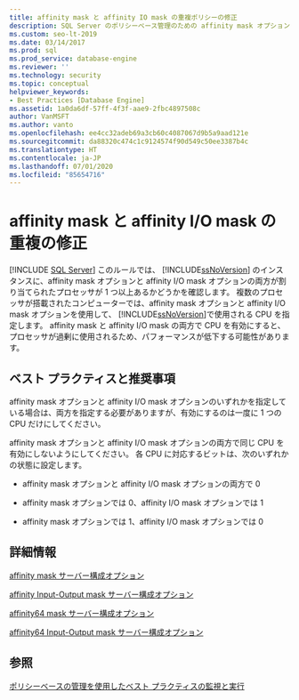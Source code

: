 ```yaml
---
title: affinity mask と affinity IO mask の重複ポリシーの修正
description: SQL Server のポリシーベース管理のための affinity mask オプションと affinity I/O mask オプションの両方で使用する目的で SQL Server インスタンスに 1 つまたは複数のプロセッサが割り当てられているかどうかを確認するポリシーを有効にする方法について説明します。
ms.custom: seo-lt-2019
ms.date: 03/14/2017
ms.prod: sql
ms.prod_service: database-engine
ms.reviewer: ''
ms.technology: security
ms.topic: conceptual
helpviewer_keywords:
- Best Practices [Database Engine]
ms.assetid: 1a0da6df-57ff-4f3f-aae9-2fbc4897508c
author: VanMSFT
ms.author: vanto
ms.openlocfilehash: ee4cc32adeb69a3cb60c4087067d9b5a9aad121e
ms.sourcegitcommit: da88320c474c1c9124574f90d549c50ee3387b4c
ms.translationtype: HT
ms.contentlocale: ja-JP
ms.lasthandoff: 07/01/2020
ms.locfileid: "85654716"
---
```

# <a name="correct-affinity-mask-and-affinity-input-and-output-mask-overlap"></a>affinity mask と affinity I/O mask の重複の修正
 [!INCLUDE [SQL Server](../../includes/applies-to-version/sqlserver.md)]
  このルールでは、 [!INCLUDE[ssNoVersion](../../includes/ssnoversion-md.md)] のインスタンスに、affinity mask オプションと affinity I/O mask オプションの両方が割り当てられたプロセッサが 1 つ以上あるかどうかを確認します。 複数のプロセッサが搭載されたコンピューターでは、affinity mask オプションと affinity I/O mask オプションを使用して、 [!INCLUDE[ssNoVersion](../../includes/ssnoversion-md.md)]で使用される CPU を指定します。 affinity mask と affinity I/O mask の両方で CPU を有効にすると、プロセッサが過剰に使用されるため、パフォーマンスが低下する可能性があります。  
  
## <a name="best-practices-recommendations"></a>ベスト プラクティスと推奨事項  
 affinity mask オプションと affinity I/O mask オプションのいずれかを指定している場合は、両方を指定する必要がありますが、有効にするのは一度に 1 つの CPU だけにしてください。  
  
 affinity mask オプションと affinity I/O mask オプションの両方で同じ CPU を有効にしないようにしてください。 各 CPU に対応するビットは、次のいずれかの状態に設定します。  
  
-   affinity mask オプションと affinity I/O mask オプションの両方で 0  
  
-   affinity mask オプションでは 0、affinity I/O mask オプションでは 1  
  
-   affinity mask オプションでは 1、affinity I/O mask オプションでは 0  
  
## <a name="for-more-information"></a>詳細情報  
 [affinity mask サーバー構成オプション](../../database-engine/configure-windows/affinity-mask-server-configuration-option.md)  
  
 [affinity Input-Output mask サーバー構成オプション](../../database-engine/configure-windows/affinity-input-output-mask-server-configuration-option.md)  
  
 [affinity64 mask サーバー構成オプション](../../database-engine/configure-windows/affinity64-mask-server-configuration-option.md)  
  
 [affinity64 Input-Output mask サーバー構成オプション](../../database-engine/configure-windows/affinity64-input-output-mask-server-configuration-option.md)  
  
## <a name="see-also"></a>参照  
 [ポリシーベースの管理を使用したベスト プラクティスの監視と実行](../../relational-databases/policy-based-management/monitor-and-enforce-best-practices-by-using-policy-based-management.md)  
  
  
